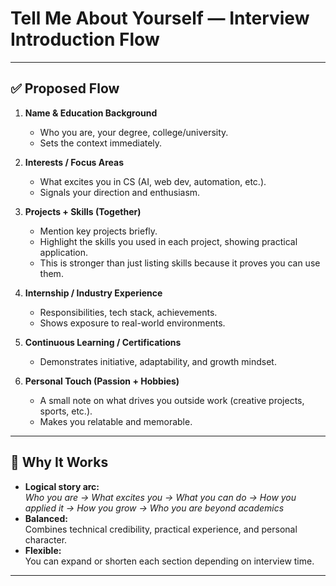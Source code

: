 # Tell Me About Yourself — Interview Introduction Flow

---

## ✅ Proposed Flow

1. **Name & Education Background**
   - Who you are, your degree, college/university.
   - Sets the context immediately.

2. **Interests / Focus Areas**
   - What excites you in CS (AI, web dev, automation, etc.).
   - Signals your direction and enthusiasm.

3. **Projects + Skills (Together)**
   - Mention key projects briefly.
   - Highlight the skills you used in each project, showing practical application.
   - This is stronger than just listing skills because it proves you can use them.

4. **Internship / Industry Experience**
   - Responsibilities, tech stack, achievements.
   - Shows exposure to real-world environments.

5. **Continuous Learning / Certifications**
   - Demonstrates initiative, adaptability, and growth mindset.

6. **Personal Touch (Passion + Hobbies)**
   - A small note on what drives you outside work (creative projects, sports, etc.).
   - Makes you relatable and memorable.

---

## 🔑 Why It Works

- **Logical story arc:**  
  *Who you are → What excites you → What you can do → How you applied it → How you grow → Who you are beyond academics*
- **Balanced:**  
  Combines technical credibility, practical experience, and personal character.
- **Flexible:**  
  You can expand or shorten each section depending on interview time.

---
